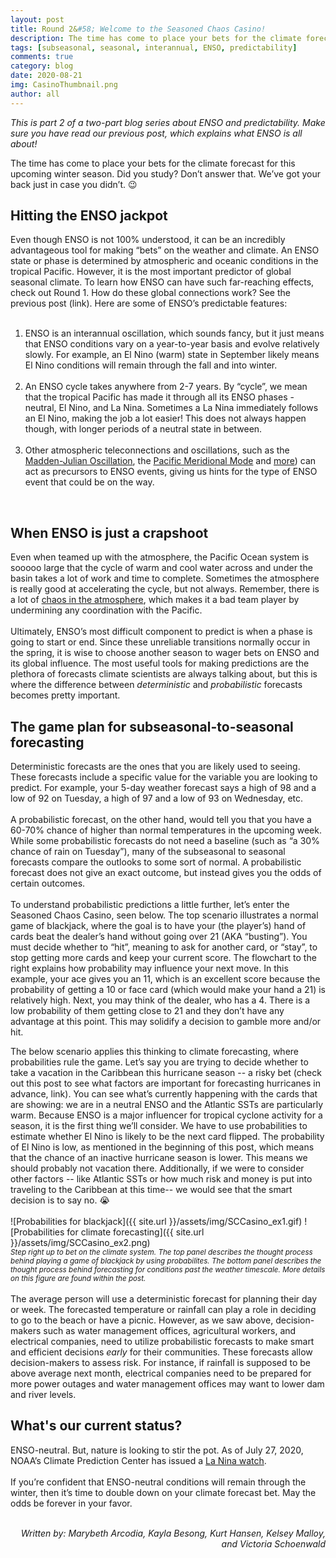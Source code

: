 ```yaml
---
layout: post
title: Round 2&#58; Welcome to the Seasoned Chaos Casino!
description: The time has come to place your bets for the climate forecast for this upcoming winter season. 
tags: [subseasonal, seasonal, interannual, ENSO, predictability]
comments: true
category: blog
date: 2020-08-21
img: CasinoThumbnail.png
author: all
---
```


<i>This is part 2 of a two-part blog series about ENSO and predictability. Make sure you have read our previous post, which explains what ENSO is all about!</i>

The time has come to place your bets for the climate forecast for this upcoming winter season. Did you study? Don’t answer that. We’ve got your back just in case you didn’t. :wink:
<br>
<h2>Hitting the ENSO jackpot</h2>

Even though ENSO is not 100% understood, it can be an incredibly advantageous tool for making “bets” on the weather and climate. An ENSO state or phase is determined by atmospheric and oceanic conditions in the tropical Pacific. However, it is the most important predictor of global seasonal climate. To learn how ENSO can have such far-reaching effects, check out Round 1. How do these global connections work? See the previous post (link). Here are some of ENSO’s predictable features: 
<br><br>
1. ENSO is an interannual oscillation, which sounds fancy, but it just means that ENSO conditions vary on a year-to-year basis and evolve relatively slowly. For example, an El Nino (warm) state in September likely means El Nino conditions will remain through the fall and into winter. 
<br><br>
2. An ENSO cycle takes anywhere from 2-7 years. By “cycle”, we mean that the tropical Pacific has made it through all its ENSO phases - neutral, El Nino, and La Nina. Sometimes a La Nina immediately follows an El Nino, making the job a lot easier! This does not always happen though, with longer periods of a neutral state in between. 
<br><br>
3. Other atmospheric teleconnections and oscillations, such as the [Madden-Julian Oscillation](https://seasonedchaos.github.io/What-Can-the-Tropics-Tell-Us-About-Next-Weeks-Weather/), the [Pacific Meridional Mode](https://www.climate.gov/news-features/blogs/enso/your-eight-minute-speed-date-pacific-meridional-mode) and [more](https://www.climate.gov/news-features/blogs/enso/visit-zoo-climate-patterns-can-precede-enso)) can act as precursors to ENSO events, giving us hints for the type of ENSO event that could be on the way.
<br>
<h2>When ENSO is just a crapshoot</h2>

Even when teamed up with the atmosphere, the Pacific Ocean system is sooooo large that the cycle of warm and cool water across and under the basin takes a lot of work and time to complete. Sometimes the atmosphere is really good at accelerating the cycle, but not always. Remember, there is a lot of [chaos in the atmosphere](https://seasonedchaos.github.io/a-personality-test-for-our-climate-system-the-basis-for-forecasting-in-between/), which makes it a bad team player by undermining any coordination with the Pacific. 
<br><br>
Ultimately, ENSO’s most difficult component to predict is when a phase is going to start or end. Since these unreliable transitions normally occur in the spring, it is wise to choose another season to wager bets on ENSO and its global influence. The most useful tools for making predictions are the plethora of forecasts climate scientists are always talking about, but this is where the difference between <i>deterministic</i> and <i>probabilistic</i> forecasts becomes pretty important.
<br>
<h2>The game plan for subseasonal-to-seasonal forecasting</h2>

Deterministic forecasts are the ones that you are likely used to seeing. These forecasts include a specific value for the variable you are looking to predict. For example, your 5-day weather forecast says a high of 98 and a low of 92 on Tuesday, a high of 97 and a low of 93 on Wednesday, etc. 
<br><br>
A probabilistic forecast, on the other hand, would tell you that you have a 60-70% chance of higher than normal temperatures in the upcoming week. While some probabilistic forecasts do not need a baseline (such as “a 30% chance of rain on Tuesday”), many of the subseasonal to seasonal forecasts compare the outlooks to some sort of normal. A probabilistic forecast does not give an exact outcome, but instead gives you the odds of certain outcomes. 
<br><br>
To understand probabilistic predictions a little further, let’s enter the Seasoned Chaos Casino, seen below. The top scenario illustrates a normal game of blackjack, where the goal is to have your (the player’s) hand of cards beat the dealer’s hand without going over 21 (AKA “busting”). You must decide whether to “hit”, meaning to ask for another card, or “stay”, to stop getting more cards and keep your current score. The flowchart to the right explains how probability may influence your next move. In this example, your ace gives you an 11, which is an excellent score because the probability of getting a 10 or face card (which would make your hand a 21) is relatively high. Next, you may think of the dealer, who has a 4. There is a low probability of them getting close to 21 and they don’t have any advantage at this point. This may solidify a decision to gamble more and/or hit.

The below scenario applies this thinking to climate forecasting, where probabilities rule the game. Let’s say you are trying to decide whether to take a vacation in the Caribbean this hurricane season -- a risky bet (check out this post to see what factors are important for forecasting hurricanes in advance, link). You can see what’s currently happening with the cards that are showing: we are in a neutral ENSO and the Atlantic SSTs are particularly warm. Because ENSO is a major influencer for tropical cyclone activity for a season, it is the first thing we’ll consider. We have to use probabilities to estimate whether El Nino is likely to be the next card flipped. The probability of El Nino is low, as mentioned in the beginning of this post, which means that the chance of an inactive hurricane season is lower. This means we should probably not vacation there. Additionally, if we were to consider other factors -- like Atlantic SSTs or how much risk and money is put into traveling to the Caribbean at this time-- we would see that the smart decision is to say no. :sob: 
<br><br>
![Probabilities for blackjack]({{ site.url }}/assets/img/SCCasino_ex1.gif)
![Probabilities for climate forecasting]({{ site.url }}/assets/img/SCCasino_ex2.png)
<br><sub><i>Step right up to bet on the climate system. The top panel describes the thought process behind playing a game of blackjack by using probabilites. The bottom panel describes the thought process behind forecasting for conditions past the weather timescale. More details on this figure are found within the post.</i></sub>
<br><br>
The average person will use a deterministic forecast for planning their day or week. The forecasted temperature or rainfall can play a role in deciding to go to the beach or have a picnic.  However, as we saw above, decision-makers such as water management offices, agricultural workers, and electrical companies, need to utilize probabilistic forecasts to make smart and efficient decisions <i>early</i> for their communities. These forecasts allow decision-makers to assess risk. For instance, if rainfall is supposed to be above average next month, electrical companies need to be prepared for more power outages and water management offices may want to lower dam and river levels. 
<br>
<h2>What's our current status?</h2>

ENSO-neutral. But, nature is looking to stir the pot. As of July 27, 2020, NOAA’s Climate Prediction Center has issued a [La Nina watch](https://www.cpc.ncep.noaa.gov/products/analysis_monitoring/enso_advisory/ensodisc.shtml).
<br><br>
If you’re confident that ENSO-neutral conditions will remain through the winter, then it’s time to double down on your climate forecast bet. May the odds be forever in your favor.
<br><br>
<div style="text-align: right"><i> Written by: Marybeth Arcodia, Kayla Besong, Kurt Hansen, Kelsey Malloy, and Victoria Schoenwald </i></div>

